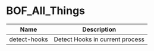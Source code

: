 # BOF_All_Things


| Name  | Description |
| ------------- | ------------- |
| detect-hooks  | Detect Hooks in current process  |
